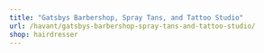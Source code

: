 ```yaml
---
title: "Gatsbys Barbershop, Spray Tans, and Tattoo Studio"
url: /havant/gatsbys-barbershop-spray-tans-and-tattoo-studio/
shop: hairdresser
---
```

